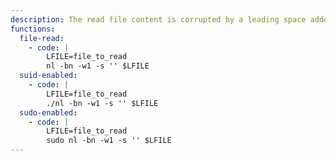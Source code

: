 ```yaml
---
description: The read file content is corrupted by a leading space added to each line.
functions:
  file-read:
    - code: |
        LFILE=file_to_read
        nl -bn -w1 -s '' $LFILE
  suid-enabled:
    - code: |
        LFILE=file_to_read
        ./nl -bn -w1 -s '' $LFILE
  sudo-enabled:
    - code: |
        LFILE=file_to_read
        sudo nl -bn -w1 -s '' $LFILE
---
```

